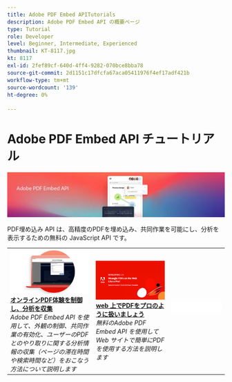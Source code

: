 ```yaml
---
title: Adobe PDF Embed APITutorials
description: Adobe PDF Embed API の概要ページ
type: Tutorial
role: Developer
level: Beginner, Intermediate, Experienced
thumbnail: KT-8117.jpg
kt: 8117
exl-id: 2fef89cf-640d-4ff4-9282-070bce8bba78
source-git-commit: 2d1151c17dfcfa67aca05411976f4ef17adf421b
workflow-type: tm+mt
source-wordcount: '139'
ht-degree: 0%

---
```


# Adobe PDF Embed API チュートリアル

![PDF埋め込み API バナー](../assets/pdfembedhero.jpg)

PDF埋め込み API は、高精度のPDFを埋め込み、共同作業を可能にし、分析を表示するための無料の JavaScript API です。

<table style="table-layout:fixed">
<tr>
 <td>
   <a href="controlpdfexperience.md">
      <img alt="オンラインPDF体験を制御し、分析を収集" src="assets/ControlPDF_thumb.png" />
   </a>
    <div>
   <a href="controlpdfexperience.md"><strong>オンラインPDF体験を制御し、分析を収集</strong></a>
    </div>
    <em>Adobe PDF Embed API を使用して、外観の制御、共同作業の有効化、ユーザーのPDFとのやり取りに関する分析情報の収集（ページの滞在時間や検索時間など）をおこなう方法について説明します</em>
    <br>
  </td>
  <td>
   <a href="https://experienceleague.adobe.com/docs/adobe-developers-live-events/events/2021/oct2021/pdf-embed-api.html">
      <img alt="web 上でPDFをプロのように扱いましょう" src="assets/Wrangle_1280.png" />
   </a>
    <div>
   <a href="https://experienceleague.adobe.com/docs/adobe-developers-live-events/events/2021/oct2021/pdf-embed-api.html"><strong>web 上でPDFをプロのように扱いましょう</strong></a>
    </div>
    <em>無料のAdobe PDF Embed API を使用して Web サイトで簡単にPDFを使用する方法を説明します</em>
    <br>
  </td>
  <td>
    <img alt="スペーサー" src="../assets/WhiteBanner_Placeholder.png" />
    <div>
    <br>
  </td>
</tr>
</table>
